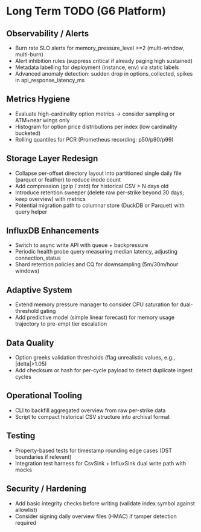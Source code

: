 # Long Term TODO (G6 Platform)

## Observability / Alerts
- Burn rate SLO alerts for memory_pressure_level >=2 (multi-window, multi-burn)
- Alert inhibition rules (suppress critical if already paging high sustained)
- Metadata labelling for deployment (instance, env) via static labels
- Advanced anomaly detection: sudden drop in options_collected, spikes in api_response_latency_ms

## Metrics Hygiene
- Evaluate high-cardinality option metrics -> consider sampling or ATM+near wings only
- Histogram for option price distributions per index (low cardinality bucketed)
- Rolling quantiles for PCR (Prometheus recording: p50/p90/p99)

## Storage Layer Redesign
- Collapse per-offset directory layout into partitioned single daily file (parquet or feather) to reduce inode count
- Add compression (gzip / zstd) for historical CSV > N days old
- Introduce retention sweeper (delete raw per-strike beyond 30 days; keep overview) with metrics
- Potential migration path to columnar store (DuckDB or Parquet) with query helper

## InfluxDB Enhancements
- Switch to async write API with queue + backpressure
- Periodic health probe query measuring median latency, adjusting connection_status
- Shard retention policies and CQ for downsampling (5m/30m/hour windows)

## Adaptive System
- Extend memory pressure manager to consider CPU saturation for dual-threshold gating
- Add predictive model (simple linear forecast) for memory usage trajectory to pre-empt tier escalation

## Data Quality
- Option greeks validation thresholds (flag unrealistic values, e.g., |delta|>1.05)
- Add checksum or hash for per-cycle payload to detect duplicate ingest cycles

## Operational Tooling
- CLI to backfill aggregated overview from raw per-strike data
- Script to compact historical CSV structure into archival format

## Testing
- Property-based tests for timestamp rounding edge cases (DST boundaries if relevant)
- Integration test harness for CsvSink + InfluxSink dual write path with mocks

## Security / Hardening
- Add basic integrity checks before writing (validate index symbol against allowlist)
- Consider signing daily overview files (HMAC) if tamper detection required

